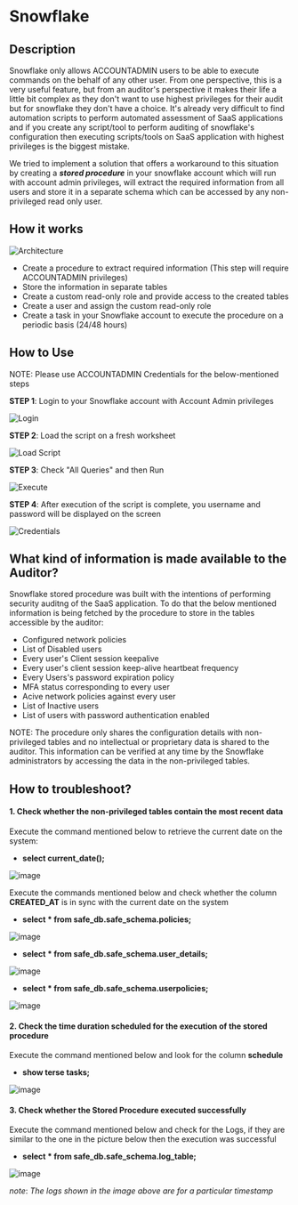 # Snowflake

## Description

Snowflake only allows ACCOUNTADMIN users to be able to execute commands on the behalf of any other user. From one perspective, this is a very useful feature, but from an auditor's perspective it makes their life a little bit complex as they don't want to use highest privileges for their audit but for snowflake they don't have a choice. It's already very difficult to find automation scripts to perform automated assessment of SaaS applications and if you create any script/tool to perform auditing of snowflake's configuration then executing scripts/tools on SaaS application with highest privileges is the biggest mistake.

We tried to implement a solution that offers a workaround to this situation by creating a *_**stored procedure**_* in your snowflake account which will run with account admin privileges, will extract the required information from all users and store it in a separate schema which can be accessed by any non-privileged read only user.

## How it works

![Architecture](screenshots/SnowflakeArch.jpg)

- Create a procedure to extract required information (This step will require ACCOUNTADMIN privileges)
- Store the information in separate tables
- Create a custom read-only role and provide access to the created tables
- Create a user and assign the custom read-only role
- Create a task in your Snowflake account to execute the procedure on a periodic basis (24/48 hours)

## How to Use

NOTE: Please use ACCOUNTADMIN Credentials for the below-mentioned steps

**STEP 1**: Login to your Snowflake account with Account Admin privileges

![Login](screenshots/ss_snowflakeSignin.png)

**STEP 2**: Load the script on a fresh worksheet

![Load Script](screenshots/ss_loadScript.png)

**STEP 3**: Check "All Queries" and then Run

![Execute](screenshots/ss_runQueries.png)

**STEP 4**: After execution of the script is complete, you username and password will be displayed on the screen

![Credentials](screenshots/ss_userCredentials.png)

## What kind of information is made available to the Auditor?

Snowflake stored procedure was built with the intentions of performing security auditng of the SaaS application. To do that the below mentioned information is being fetched by the procedure to store in the tables accessible by the auditor:

- Configured network policies
- List of Disabled users
- Every user's Client session keepalive
- Every user's client session keep-alive heartbeat frequency
- Every Users's password expiration policy
- MFA status corresponding to every user
- Acive network policies against every user
- List of Inactive users
- List of users with password authentication enabled

NOTE: The procedure only shares the configuration details with non-privileged tables and no intellectual or proprietary data is shared to the auditor. This information can be verified at any time by the Snowflake administrators by accessing the data in the non-privileged tables.

## How to troubleshoot?

#### **1. Check whether the non-privileged tables contain the most recent data**

Execute the command mentioned below to retrieve the current date on the system:

- **select current_date();**

![image](https://user-images.githubusercontent.com/77711040/127531201-6d6e6e97-016f-4239-876d-fced370764b1.png)


Execute the commands mentioned below and check whether the column **CREATED_AT** is in sync with the current date on the system

- **select * from safe_db.safe_schema.policies;**

![image](https://user-images.githubusercontent.com/77711040/127531276-ee708cb9-c8a9-4636-8360-8b591b3397ad.png)

- **select * from safe_db.safe_schema.user_details;**

![image](https://user-images.githubusercontent.com/77711040/127531355-2ff21689-257f-471f-9c34-670caa44008c.png)

- **select * from safe_db.safe_schema.userpolicies;**

![image](https://user-images.githubusercontent.com/77711040/127531414-0b3f5be0-448d-4b22-b3a2-10db0ff63274.png)


#### **2. Check the time duration scheduled for the execution of the stored procedure**

Execute the command mentioned below and look for the column **schedule**

- **show terse tasks;**

![image](https://user-images.githubusercontent.com/77711040/127534625-c8bc20ec-cbc0-4962-a900-6d58595f9ac6.png)


#### **3. Check whether the Stored Procedure executed successfully**

Execute the command mentioned below and check for the Logs, if they are similar to the one in the picture below then the execution was successful

- **select * from safe_db.safe_schema.log_table;**

![image](https://user-images.githubusercontent.com/77711040/127538640-7530894c-4c45-4f62-9d01-79688bd2b6ff.png)

_note_: _The logs shown in the image above are for a particular timestamp_

